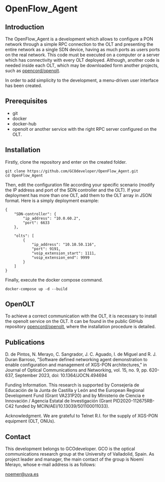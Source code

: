 # OpenFlow_Agent

## Introduction
The OpenFlow_Agent is a development which allows to configure a PON network through a simple RPC connection to the OLT and presenting the entire network as a single SDN device, having as much ports as users ports on the real network. This code must be executed on a computer or a server which has connectivity with every OLT deployed. Although, another code is needed inside each OLT, which may be downloaded form another projects, such as [opencord/openolt](https://github.com/opencord/openolt).

In order to add simplicity to the development, a menu-driven user interface has been created.

## Prerequisites
* git
* docker
* docker-hub
* openolt or another service with the right RPC server configured on the OLT.

## Installation
Firstly, clone the repository and enter on the created folder.

```shell
git clone https://github.com/GCOdeveloper/OpenFlow_Agent.git
cd OpenFlow_Agent
```

Then, edit the configuration file according your specific scenario (modify the IP address and port of the SDN controller and the OLT). If your deployment has more than one OLT, add them to the OLT array in JSON format. Here is a simply deployment example:

```shell
{
    "SDN-controller": {
        "ip_address": "10.0.60.2",
        "port": 6633
    },

    "olts": [
        {
            "ip_address": "10.10.50.116",
            "port": 9191,
            "voip_extension_start": 1111,
            "voip_extension_end": 9999
        }
    ]
}
```

Finally, execute the docker compose command.

```shell
docker-compose up -d --build
```

## OpenOLT
To achieve a correct communication with the OLT, it is necessary to install the openolt service on the OLT. It can be found in the public GitHub repository [opencord/openolt](https://github.com/opencord/openolt), where the installation procedure is detailed.

## Publications

D. de Pintos, N. Merayo, C. Sangrador, J. C. Aguado, I. de Miguel and R. J. Duran Barroso, "Software defined networking agent demonstration to enable configuration and management of XGS-PON architectures," in Journal of Optical Communications and Networking, vol. 15, no. 9, pp. 620-637, September 2023, doi: 10.1364/JOCN.494694

Funding Information.  This research is supported by Consejería de Educación de la Junta de Castilla y León and the European Regional Development Fund (Grant VA231P20) and by Ministerio de Ciencia e Innovación / Agencia Estatal de Investigación (Grant PID2020-112675RB-C42 funded by MCIN/AEI/10.13039/501100011033).

Acknowledgment. We are grateful to Telnet R.I. for the supply of XGS-PON equipment (OLT, ONUs).


## Contact
This development belongs to GCOdeveloper. GCO is the optical communications research group at the University of Valladolid, Spain. As project leader and manager, the main contact of the group is Noemí Merayo, whose e-mail address is as follows:

[noemer@uva.es](mailto:noemer@uva.es)
